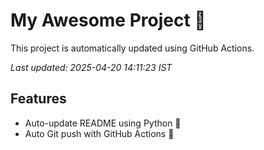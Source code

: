 # My Awesome Project 🚀

This project is automatically updated using GitHub Actions.

_Last updated: 2025-04-20 14:11:23 IST_

## Features
- Auto-update README using Python 🐍
- Auto Git push with GitHub Actions 🤖
